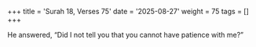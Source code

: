 +++
title = 'Surah 18, Verses 75'
date = '2025-08-27'
weight = 75
tags = []
+++

He answered, “Did I not tell you that you cannot have patience with me?”